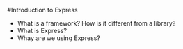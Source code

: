 #Introduction to Express

* What is a framework? How is it different from a library?
* What is Express?
* Whay are we using Express?